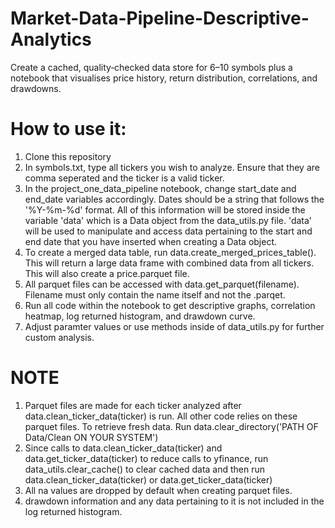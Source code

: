 # Market-Data-Pipeline-Descriptive-Analytics

Create a cached, quality‑checked data store for 6–10 symbols plus a notebook
that visualises price history, return distribution, correlations, and drawdowns.

# How to use it:

1) Clone this repository
2) In symbols.txt, type all tickers you wish to analyze. Ensure that they are comma seperated and the ticker is a valid ticker.
3) In the  project_one_data_pipeline notebook, change start_date and end_date variables accordingly. Dates should be a string that follows the '%Y-%m-%d' format. All of this information will be stored inside the variable 'data' which is a Data object from the data_utils.py file. 'data' will be used to manipulate and access data pertaining to the start and end date that you have inserted when creating a Data object. 
4) To create a merged data table, run data.create_merged_prices_table(). This will return a large data frame with combined data from all tickers. This will also create a price.parquet file.
5) All parquet files can be accessed with data.get_parquet(filename). Filename must only contain the name itself and not the .parqet. 
6) Run all code within the notebook to get descriptive graphs, correlation heatmap, log returned histogram, and drawdown curve.
7) Adjust paramter values or use methods inside of data_utils.py for further custom analysis.

# NOTE
1) Parquet files are made for each ticker analyzed after data.clean_ticker_data(ticker) is run. All other code relies on these parquet files. To retrieve fresh data. Run data.clear_directory('PATH OF Data/Clean ON YOUR SYSTEM')
2) Since calls to data.clean_ticker_data(ticker) and data.get_ticker_data(ticker) to reduce calls to yfinance, run data_utils.clear_cache() to clear cached data and then run data.clean_ticker_data(ticker) or data.get_ticker_data(ticker)
3) All na values are dropped by default when creating parquet files.
4) drawdown information and any data pertaining to it is not included in the log returned histogram. 
